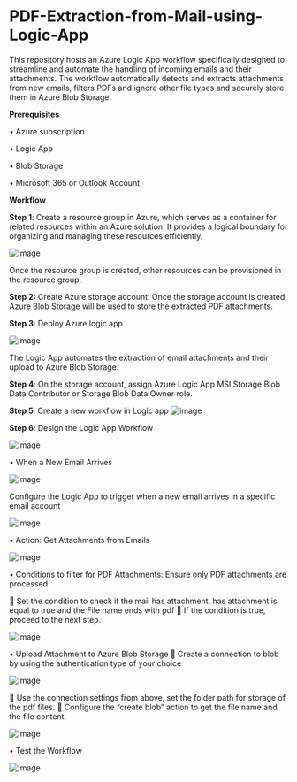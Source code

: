 # PDF-Extraction-from-Mail-using-Logic-App

This repository hosts an Azure Logic App workflow specifically designed to streamline and automate the handling of incoming emails and their attachments. The workflow automatically detects and extracts attachments from new emails, filters PDFs and ignore other file types and securely store them in Azure Blob Storage.

**Prerequisites**

•	Azure subscription

•	Logic App

•	Blob Storage

•	Microsoft 365 or Outlook Account

**Workflow**

**Step 1**: Create a resource group in Azure, which serves as a container for related resources within an Azure solution. It provides a logical boundary for organizing and managing these resources efficiently.

![image](https://github.com/user-attachments/assets/e6dc3289-0b09-479f-b767-08140fd3c048)

 
Once the resource group is created, other resources can be provisioned in the resource group.


**Step 2:** Create Azure storage account: Once the storage account is created, Azure Blob Storage will be used to store the extracted PDF attachments.

**Step 3**: Deploy Azure logic app 

 ![image](https://github.com/user-attachments/assets/1cd632ae-f93c-4876-b3cd-256d7b80b87e)


The Logic App automates the extraction of email attachments and their upload to Azure Blob Storage.

**Step 4**: On the storage account, assign Azure Logic App MSI Storage Blob Data Contributor or Storage Blob Data Owner role.

**Step 5**: Create a new workflow in Logic app
![image](https://github.com/user-attachments/assets/ffebb879-80f8-4e75-b448-dd95f4eeb8d6)

 
**Step 6**: Design the Logic App Workflow

![image](https://github.com/user-attachments/assets/15194b76-c12b-438a-b578-9316480d5dba)


•	When a New Email Arrives
 
![image](https://github.com/user-attachments/assets/8ed99749-de3b-40b8-91f2-2ec648c47be2)


Configure the Logic App to trigger when a new email arrives in a specific email account

 ![image](https://github.com/user-attachments/assets/0fdc770c-8dee-4bd9-aac7-dc44e9e31a67)


•	Action: Get Attachments from Emails 

![image](https://github.com/user-attachments/assets/6c2952c1-aaae-4bbd-8e50-f8ae180ee11e)
 

•	Conditions to filter for PDF Attachments: Ensure only PDF attachments are processed.

	Set the condition to check if the mail has attachment, has attachment is equal to true and the File name ends with pdf
	If the condition is true, proceed to the next step.

![image](https://github.com/user-attachments/assets/0694da74-d4a0-4bb2-838a-39a8ea0fde23)
 
•	Upload Attachment to Azure Blob Storage
	Create a connection to blob by using the authentication type of your choice


![image](https://github.com/user-attachments/assets/82613a45-584d-4f4f-8d1d-7c72c3eb1dea)
 
	Use the connection settings from above, set the folder path for storage of the pdf files.
	Configure the “create blob” action to get the file name and the file content.

 ![image](https://github.com/user-attachments/assets/3ec5b73c-c49a-4f76-9590-414412c2ff7d)


•	Test the Workflow

 ![image](https://github.com/user-attachments/assets/4e8baa91-c11a-4adb-a660-2903d6c387f8)

